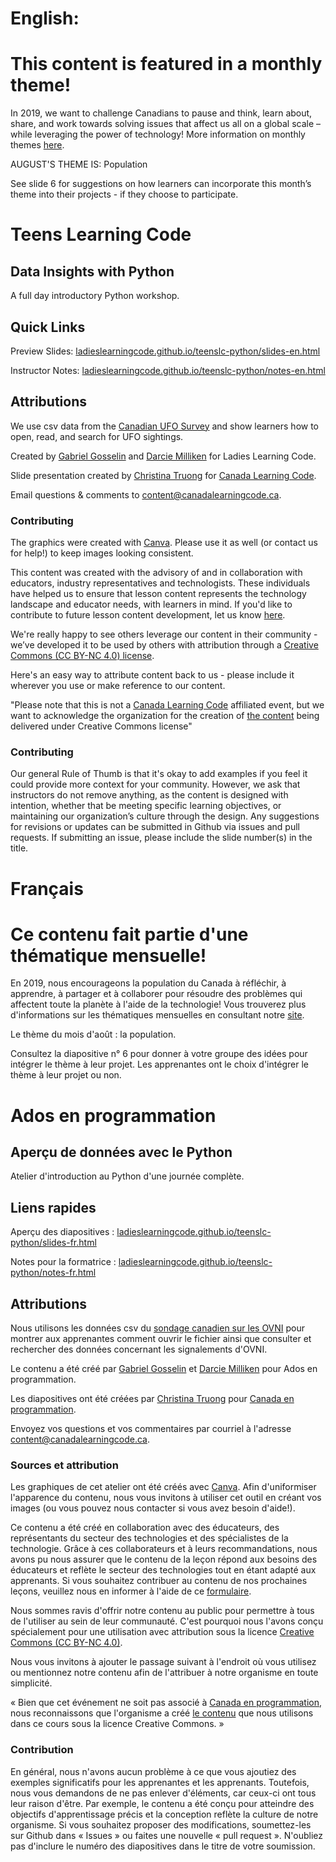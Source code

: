 # English:
# This content is featured in a monthly theme!

In 2019, we want to challenge Canadians to pause and think, learn about, share, and work towards solving issues that affect us all on a global scale – while leveraging the power of technology!  More information on monthly themes [here](https://www.canadalearningcode.ca/code-can-change-the-world/).

AUGUST'S THEME IS: Population

See slide 6 for suggestions on how learners can incorporate this month’s theme into their projects - if they choose to participate.

# Teens Learning Code
## Data Insights with Python

A full day introductory Python workshop.

## Quick Links

Preview Slides: <a href="https://ladieslearningcode.github.io/teenslc-python/slides-en.html">ladieslearningcode.github.io/teenslc-python/slides-en.html</a>

Instructor Notes: <a href="https://ladieslearningcode.github.io/teenslc-python/notes-en.html">ladieslearningcode.github.io/teenslc-python/notes-en.html</a>

## Attributions

We use csv data from the [Canadian UFO Survey](http://survey.canadianuforeport.com/) and show learners how to open, read, and search for UFO sightings.

Created by [Gabriel Gosselin](https://twitter.com/fggosselin) and [Darcie Milliken](https://twitter.com/derushie) for Ladies Learning Code.

Slide presentation created by [Christina Truong](http://christinatruong.com) for [Canada Learning Code](http://canadalearningcode.ca).

Email questions & comments to <content@canadalearningcode.ca>.


### Contributing

The graphics were created with [Canva](https://www.canva.com/). Please use it as well (or contact us for help!) to keep images looking consistent.

This content was created with the advisory of and in collaboration with educators, industry representatives and technologists. These individuals have helped us to ensure that lesson content represents the technology landscape and educator needs, with learners in mind. If you'd like to contribute to future lesson content development, let us know [here](https://docs.google.com/forms/d/e/1FAIpQLSfJ8NSMKVAmzpdn3EAymxCbDDz3XZPxyDdmtQ87GECuvXzzDQ/viewform).

We're really happy to see others leverage our content in their community - we’ve developed it to be used by others with attribution through a [Creative Commons (CC BY-NC 4.0) license](https://creativecommons.org/licenses/by-nc/4.0/).

Here's an easy way to attribute content back to us - please include it wherever you use or make reference to our content.

"Please note that this is not a [Canada Learning Code](https://www.canadalearningcode.ca/) affiliated event, but we want to acknowledge the organization for the creation of [the content](https://github.com/ladieslearningcode) being delivered under Creative Commons license"


### Contributing

Our general Rule of Thumb is that it's okay to add examples if you feel it could provide more context for your community. However, we ask that instructors do not remove anything, as the content is designed with intention, whether that be meeting specific learning objectives, or maintaining our organization’s culture through the design.  Any suggestions for revisions or updates can be submitted in Github via issues and pull requests. If submitting an issue, please include the slide number(s) in the title.

# Français
# Ce contenu fait partie d'une thématique mensuelle!

En 2019, nous encourageons la population du Canada à réfléchir, à apprendre, à partager et à collaborer pour résoudre des problèmes qui affectent toute la planète à l'aide de la technologie! Vous trouverez plus d'informations sur les thématiques mensuelles en consultant notre [site](https://www.canadalearningcode.ca/monthly-themes/).

Le thème du mois d'août : la population.

Consultez la diapositive n° 6 pour donner à votre groupe des idées pour intégrer le thème à leur projet. Les apprenantes ont le choix d'intégrer le thème à leur projet ou non.

# Ados en programmation
## Aperçu de données avec le Python

Atelier d'introduction au Python d'une journée complète.

## Liens rapides

Aperçu des diapositives : <a href="https://ladieslearningcode.github.io/teenslc-python/slides-fr.html">ladieslearningcode.github.io/teenslc-python/slides-fr.html</a>

Notes pour la formatrice : <a href="https://ladieslearningcode.github.io/teenslc-python/notes-fr.html">ladieslearningcode.github.io/teenslc-python/notes-fr.html</a>

## Attributions

Nous utilisons les données csv du [sondage canadien sur les OVNI](http://survey.canadianuforeport.com/) pour montrer aux apprenantes comment ouvrir le fichier ainsi que consulter et rechercher des données concernant les signalements d'OVNI.

Le contenu a été créé par [Gabriel Gosselin](https://twitter.com/fggosselin) et [Darcie Milliken](https://twitter.com/derushie) pour Ados en programmation.

Les diapositives ont été créées par [Christina Truong](http://christinatruong.com) pour [Canada en programmation](http://canadalearningcode.ca).

Envoyez vos questions et vos commentaires par courriel à l'adresse [content@canadalearningcode.ca](mailto:content@canadalearningcode.ca).


### Sources et attribution

Les graphiques de cet atelier ont été créés avec [Canva](https://www.canva.com/). Afin d'uniformiser l'apparence du contenu, nous vous invitons à utiliser cet outil en créant vos images (ou vous pouvez nous contacter si vous avez besoin d'aide!).

Ce contenu a été créé en collaboration avec des éducateurs, des représentants du secteur des technologies et des spécialistes de la technologie. Grâce à ces collaborateurs et à leurs recommandations, nous avons pu nous assurer que le contenu de la leçon répond aux besoins des éducateurs et reflète le secteur des technologies tout en étant adapté aux apprenants. Si vous souhaitez contribuer au contenu de nos prochaines leçons, veuillez nous en informer à l'aide de ce [formulaire](https://docs.google.com/forms/d/e/1FAIpQLSfJ8NSMKVAmzpdn3EAymxCbDDz3XZPxyDdmtQ87GECuvXzzDQ/viewform).

Nous sommes ravis d'offrir notre contenu au public pour permettre à tous de l'utiliser au sein de leur communauté. C'est pourquoi nous l'avons conçu spécialement pour une utilisation avec attribution sous la licence [Creative Commons (CC BY-NC 4.0)](https://creativecommons.org/licenses/by-nc/4.0/deed.fr).

Nous vous invitons à ajouter le passage suivant à l'endroit où vous utilisez ou mentionnez notre contenu afin de l'attribuer à notre organisme en toute simplicité.

« Bien que cet événement ne soit pas associé à [Canada en programmation](http://canadalearningcode.ca/fr), nous reconnaissons que l'organisme a créé [le contenu](https://github.com/ladieslearningcode) que nous utilisons dans ce cours sous la licence Creative Commons. »


### Contribution

En général, nous n'avons aucun problème à ce que vous ajoutiez des exemples significatifs pour les apprenantes et les apprenants. Toutefois, nous vous demandons de ne pas enlever d'éléments, car ceux-ci ont tous leur raison d'être. Par exemple, le contenu a été conçu pour atteindre des objectifs d'apprentissage précis et la conception reflète la culture de notre organisme. Si vous souhaitez proposer des modifications, soumettez-les sur Github dans « Issues » ou faites une nouvelle « pull request ». N'oubliez pas d'inclure le numéro des diapositives dans le titre de votre soumission.

